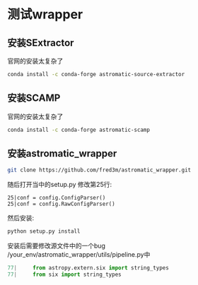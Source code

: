 # 测试wrapper

## 安装SExtractor

官网的安装太复杂了

```bash
conda install -c conda-forge astromatic-source-extractor
```

## 安装SCAMP

官网的安装太复杂了

```bash
conda install -c conda-forge astromatic-scamp
```

## 安装astromatic_wrapper

```bash
git clone https://github.com/fred3m/astromatic_wrapper.git
```
随后打开当中的setup.py 修改第25行:
```notepad
25|conf = config.ConfigParser()
25|conf = config.RawConfigParser()
```
然后安装:
```bash
python setup.py install
```

安装后需要修改源文件中的一个bug
    /your_env/astromatic_wrapper/utils/pipeline.py中
```python
77|     from astropy.extern.six import string_types
77|     from six import string_types
```
